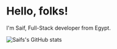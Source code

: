 # Hello, folks!

I'm Saif, Full-Stack developer from Egypt.

![Saifs's GitHub stats](https://github-readme-stats.vercel.app/api?username=SaifAlqady51&hide=contribs)
